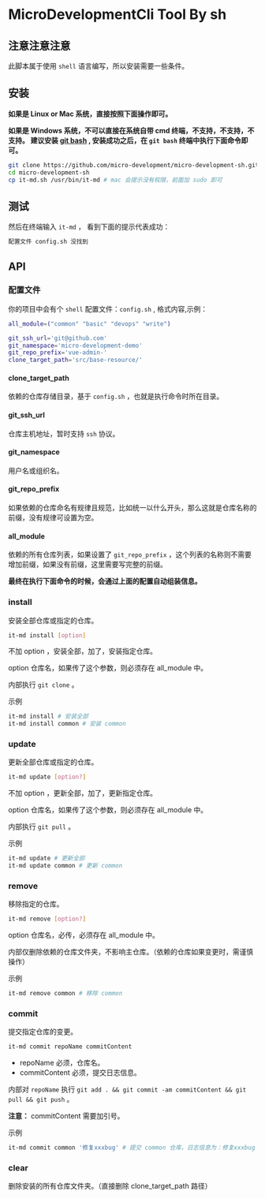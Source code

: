 # MicroDevelopmentCli Tool By sh


## 注意注意注意

此脚本属于使用 `shell` 语言编写，所以安装需要一些条件。

## 安装

**如果是 Linux or Mac 系统，直接按照下面操作即可。**

**如果是 Windows 系统，不可以直接在系统自带 cmd 终端，不支持，不支持，不支持。
建议安装 [git bash](https://gitforwindows.org/) , 安装成功之后，在 `git bash` 终端中执行下面命令即可。**

```bash
git clone https://github.com/micro-development/micro-development-sh.git
cd micro-development-sh
cp it-md.sh /usr/bin/it-md # mac 会提示没有权限，前面加 sudo 即可
```

## 测试

然后在终端输入 `it-md` ， 看到下面的提示代表成功：

```bash
配置文件 config.sh 没找到
```

## API

###  配置文件

你的项目中会有个 `shell` 配置文件：`config.sh` , 格式内容,示例：

```bash
all_module=("common" "basic" "devops" "write")

git_ssh_url='git@github.com'
git_namespace='micro-development-demo'
git_repo_prefix='vue-admin-'
clone_target_path='src/base-resource/'
```

#### clone_target_path

依赖的仓库存储目录，基于 `config.sh` ，也就是执行命令时所在目录。

#### git_ssh_url

仓库主机地址，暂时支持 `ssh` 协议。

#### git_namespace

用户名或组织名。

#### git_repo_prefix

如果依赖的仓库命名有规律且规范，比如统一以什么开头，那么这就是仓库名称的前缀，没有规律可设置为空。

#### all_module

依赖的所有仓库列表，如果设置了 `git_repo_prefix` ，这个列表的名称则不需要增加前缀，如果没有前缀，这里需要写完整的前缀。

**最终在执行下面命令的时候，会通过上面的配置自动组装信息。**


### install

安装全部仓库或指定的仓库。

```bash
it-md install [option]
```

不加 option ，安装全部，加了，安装指定仓库。

option 仓库名，如果传了这个参数，则必须存在 all_module 中。

内部执行 `git clone` 。

示例

```bash
it-md install # 安装全部
it-md install common # 安装 common
```

### update

更新全部仓库或指定的仓库。

```bash
it-md update [option?]
```


不加 option ，更新全部，加了，更新指定仓库。

option 仓库名，如果传了这个参数，则必须存在 all_module 中。

内部执行 `git pull` 。


示例

```bash
it-md update # 更新全部
it-md update common # 更新 common
```

### remove

移除指定的仓库。

```bash
it-md remove [option?]
```

option 仓库名，必传，必须存在 all_module 中。

内部仅删除依赖的仓库文件夹，不影响主仓库。（依赖的仓库如果变更时，需谨慎操作）

示例

```bash
it-md remove common # 移除 common
```


### commit

提交指定仓库的变更。

```bash
it-md commit repoName commitContent
```

- repoName 必须，仓库名。
- commitContent 必须，提交日志信息。

内部对 `repoName`  执行  `git add . && git commit -am commitContent && git pull && git push` 。

**注意：**  commitContent 需要加引号。

示例

```bash
it-md commit common '修复xxxbug' # 提交 common 仓库，日志信息为：修复xxxbug
```

### clear

删除安装的所有仓库文件夹。（直接删除 clone_target_path 路径）

